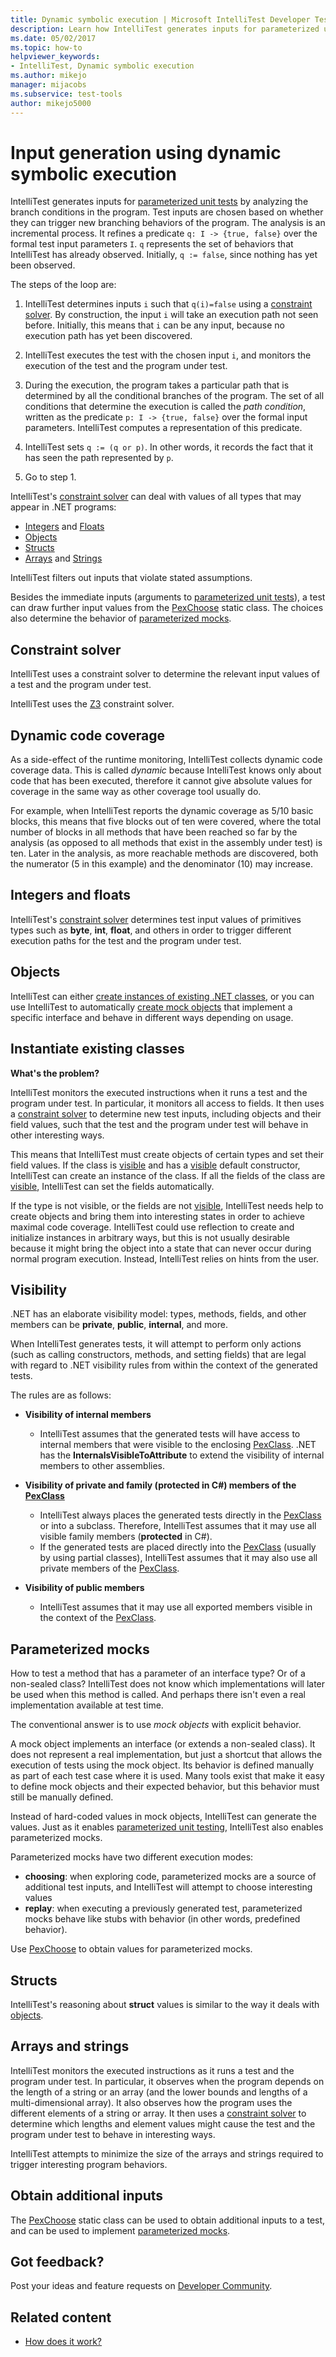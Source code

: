 ```yaml
---
title: Dynamic symbolic execution | Microsoft IntelliTest Developer Test Tool
description: Learn how IntelliTest generates inputs for parameterized unit tests by analyzing the branch conditions in the program. 
ms.date: 05/02/2017
ms.topic: how-to
helpviewer_keywords:
- IntelliTest, Dynamic symbolic execution
ms.author: mikejo
manager: mijacobs
ms.subservice: test-tools
author: mikejo5000
---
```

# Input generation using dynamic symbolic execution

IntelliTest generates inputs for [parameterized unit tests](test-generation.md#parameterized-unit-testing) by analyzing the branch conditions in the program. Test inputs are chosen based on whether they can trigger new branching behaviors of the program. The analysis is an incremental process. It refines a predicate `q: I -> {true, false}` over the formal test input parameters `I`. `q` represents the set of behaviors that IntelliTest has already observed. Initially, `q := false`, since nothing has yet been observed.

The steps of the loop are:

1. IntelliTest determines inputs `i` such that `q(i)=false` using a [constraint solver](#constraint-solver). By construction, the input `i` will take an execution path not seen before. Initially, this means that `i` can be any input, because no execution path has yet been discovered.

1. IntelliTest executes the test with the chosen input `i`, and monitors the execution of the test and the program under test.

1. During the execution, the program takes a particular path that is determined by all the conditional branches of the program. The set of all conditions that determine the execution is called the *path condition*, written as the predicate `p: I -> {true, false}` over the formal input parameters. IntelliTest computes a representation of this predicate.

1. IntelliTest sets `q := (q or p)`. In other words, it records the fact that it has seen the path represented by `p`.

1. Go to step 1.

IntelliTest's [constraint solver](#constraint-solver) can deal with values of all types that may appear in .NET programs:

* [Integers](#integers-and-floats) and [Floats](#integers-and-floats)
* [Objects](#objects)
* [Structs](#structs)
* [Arrays](#arrays-and-strings) and [Strings](#arrays-and-strings)

IntelliTest filters out inputs that violate stated assumptions.

Besides the immediate inputs (arguments to [parameterized unit tests](test-generation.md#parameterized-unit-testing)), a test can draw further input values from the [PexChoose](static-helper-classes.md#pexchoose) static class. The choices also determine the behavior of [parameterized mocks](#parameterized-mocks).

## Constraint solver

IntelliTest uses a constraint solver to determine the relevant input values of a test and the program under test.

IntelliTest uses the [Z3](https://github.com/Z3Prover/z3/wiki) constraint solver.

## Dynamic code coverage

As a side-effect of the runtime monitoring, IntelliTest collects dynamic code coverage data.
This is called *dynamic* because IntelliTest knows only about code that has been executed, therefore it cannot give absolute values for coverage in the same way as other coverage tool usually do.

For example, when IntelliTest reports the dynamic coverage as 5/10 basic blocks, this means that five blocks out of ten were covered, where the total number of blocks in all methods that have been reached so far by the analysis (as opposed to all methods that exist in the assembly under test) is ten.
Later in the analysis, as more reachable methods are discovered, both the numerator (5 in this example) and the denominator (10) may increase.

## Integers and floats

IntelliTest's [constraint solver](#constraint-solver) determines test input values of primitives types such as **byte**, **int**, **float**, and others in order to trigger different execution paths for the test and the program under test.

## Objects

IntelliTest can either
[create instances of existing .NET classes](#existing-classes), or you can use IntelliTest to automatically [create mock objects](#parameterized-mocks) that implement a specific interface and behave in different ways depending on usage.

<a name="existing-classes"></a>
## Instantiate existing classes

**What's the problem?**

IntelliTest monitors the executed instructions when it runs a test and the program under test. In particular, it monitors all access to fields. It then uses a [constraint solver](#constraint-solver) to determine new test inputs, including objects and their field values, such that the test and the program under test will behave in other interesting ways.

This means that IntelliTest must create objects of certain types and set their field values. If the class is [visible](#visibility) and has a
[visible](#visibility) default constructor, IntelliTest can create an instance of the class.
If all the fields of the class are [visible](#visibility), IntelliTest can set the fields automatically.

If the type is not visible, or the fields are not
[visible](#visibility), IntelliTest needs help to create objects and bring them into interesting states in order to achieve maximal code coverage. IntelliTest could use reflection to create and initialize instances in arbitrary ways, but this is not usually desirable because it might bring the object into a state that can never occur during normal program execution. Instead, IntelliTest relies on hints from the user.

## Visibility

.NET has an elaborate visibility model: types, methods, fields, and other members can be **private**, **public**, **internal**, and more.

When IntelliTest generates tests, it will attempt to perform only actions (such as calling constructors, methods, and setting fields) that are legal with regard to .NET visibility rules from within the context of the generated tests.

The rules are as follows:

* **Visibility of internal members**
  * IntelliTest assumes that the generated tests will have access to internal members that were visible to the enclosing [PexClass](attribute-glossary.md#pexclass).
  .NET has the **InternalsVisibleToAttribute** to extend the visibility of internal members to other assemblies.

* **Visibility of private and family (protected in C#) members of the
  [PexClass](attribute-glossary.md#pexclass)**
  * IntelliTest always places the generated tests directly in the [PexClass](attribute-glossary.md#pexclass) or into a subclass. Therefore, IntelliTest assumes that it may use all visible family members (**protected** in C#).
  * If the generated tests are placed directly into the [PexClass](attribute-glossary.md#pexclass) (usually by using partial classes), IntelliTest assumes that it may also use all private members of the     [PexClass](attribute-glossary.md#pexclass).

* **Visibility of public members**
  * IntelliTest assumes that it may use all exported members visible in the context of the [PexClass](attribute-glossary.md#pexclass).

## Parameterized mocks

How to test a method that has a parameter of an interface type? Or of a non-sealed class? IntelliTest does not know which implementations will later be used when this method is called. And perhaps there isn't even a real implementation available at test time.

The conventional answer is to use *mock objects* with explicit behavior.

A mock object implements an interface (or extends a non-sealed class). It does not represent a real implementation, but just a shortcut that allows the execution of tests using the mock object. Its behavior is defined manually as part of each test case where it is used. Many tools exist that make it easy to define mock objects and their expected behavior, but this behavior must still be manually defined.

Instead of hard-coded values in mock objects, IntelliTest can generate the values. Just as it enables [parameterized unit testing](test-generation.md#parameterized-unit-testing), IntelliTest  also enables parameterized mocks.

Parameterized mocks have two different execution modes:

* **choosing**: when exploring code, parameterized mocks are a source of additional test inputs, and IntelliTest will attempt to choose interesting values
* **replay**: when executing a previously generated test, parameterized mocks behave like stubs with behavior (in other words, predefined behavior).

Use [PexChoose](static-helper-classes.md#pexchoose) to obtain values for parameterized mocks.

## Structs

IntelliTest's reasoning about **struct** values is similar to the way it deals with [objects](#objects).

## Arrays and strings

IntelliTest monitors the executed instructions as it runs a test and the program under test. In particular, it observes when the program depends on the length of a string or an array (and the lower bounds and lengths of a multi-dimensional array).
It also observes how the program uses the different elements of a string or array. It then uses a [constraint solver](#constraint-solver) to determine which lengths and element values might cause the test and the program under test to behave in interesting ways.

IntelliTest attempts to minimize the size of the arrays and strings required to trigger interesting program behaviors.

<a name="additional-inputs"></a>
## Obtain additional inputs

The [PexChoose](static-helper-classes.md#pexchoose) static class can be used to obtain additional inputs to a test, and can be used to implement [parameterized mocks](#parameterized-mocks).

## Got feedback?

Post your ideas and feature requests on [Developer Community](https://aka.ms/feedback/suggest?space=8).

## Related content

* [How does it work?](https://devblogs.microsoft.com/devops/smart-unit-tests-a-mental-model/)
